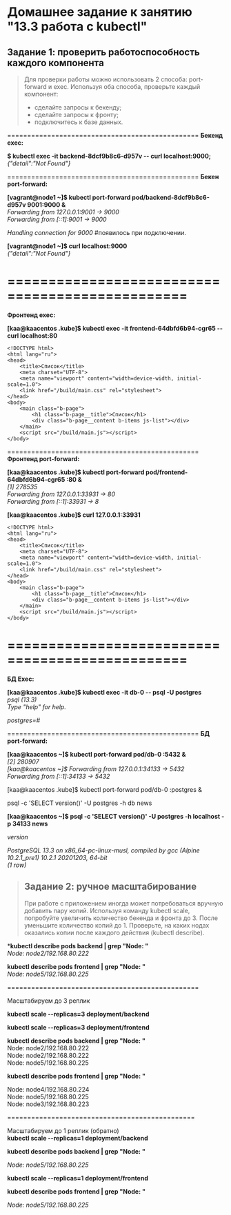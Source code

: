 # Домашнее задание к занятию "13.3 работа с kubectl"
## Задание 1: проверить работоспособность каждого компонента
> Для проверки работы можно использовать 2 способа: port-forward и exec. Используя оба способа, проверьте каждый компонент:
> * сделайте запросы к бекенду;
> * сделайте запросы к фронту;
> * подключитесь к базе данных.
>


================================================
**Бекенд exec:**   

**$ kubectl exec -it  backend-8dcf9b8c6-d957v -- curl localhost:9000;**   
*{"detail":"Not Found"}*      

================================================
**Бекен port-forward:**      

**[vagrant@node1 ~]$ kubectl port-forward pod/backend-8dcf9b8c6-d957v 9001:9000 &**    
*Forwarding from 127.0.0.1:9001 -> 9000*   
*Forwarding from [::1]:9001 -> 9000*   

*Handling connection for 9000*   #появилось при подключении.   


**[vagrant@node1 ~]$ curl localhost:9000**   
*{"detail":"Not Found"}*   



================================================
================================================
**Фронтенд exec:**   

**[kaa@kaacentos .kube]$ kubectl exec -it frontend-64dbfd6b94-cgr65 -- curl localhost:80**   

```   
<!DOCTYPE html>
<html lang="ru">
<head>
    <title>Список</title>
    <meta charset="UTF-8">
    <meta name="viewport" content="width=device-width, initial-scale=1.0">
    <link href="/build/main.css" rel="stylesheet">
</head>
<body>
    <main class="b-page">
        <h1 class="b-page__title">Список</h1>
        <div class="b-page__content b-items js-list"></div>
    </main>
    <script src="/build/main.js"></script>
</body>
```
================================================
**Фронтенд port-forward:**   

**[kaa@kaacentos .kube]$ kubectl port-forward pod/frontend-64dbfd6b94-cgr65 :80 &**   
*[1] 278535*   
*Forwarding from 127.0.0.1:33931 -> 80*   
*Forwarding from [::1]:33931 -> 8*   



**[kaa@kaacentos .kube]$ curl 127.0.0.1:33931**   

```
<!DOCTYPE html>
<html lang="ru">
<head>
    <title>Список</title>
    <meta charset="UTF-8">
    <meta name="viewport" content="width=device-width, initial-scale=1.0">
    <link href="/build/main.css" rel="stylesheet">
</head>
<body>
    <main class="b-page">
        <h1 class="b-page__title">Список</h1>
        <div class="b-page__content b-items js-list"></div>
    </main>
    <script src="/build/main.js"></script>
</body>

```



================================================
================================================
**БД Exec:**   

**[kaa@kaacentos .kube]$ kubectl exec -it db-0 -- psql -U postgres**   
*psql (13.3)*   
*Type "help" for help.*   

*postgres=#*   

================================================
**БД port-forward:**   

**[kaa@kaacentos ~]$ kubectl port-forward pod/db-0 :5432 &**      
*[2] 280907*   
*[kaa@kaacentos ~]$ Forwarding from 127.0.0.1:34133 -> 5432*   
*Forwarding from [::1]:34133 -> 5432*   



[kaa@kaacentos .kube]$ kubectl port-forward pod/db-0 :postgres &   

psql -c 'SELECT version()' -U postgres -h db news   



**[kaa@kaacentos ~]$ psql -c 'SELECT version()' -U postgres -h localhost -p 34133 news**   

*version*   

 *PostgreSQL 13.3 on x86_64-pc-linux-musl, compiled by gcc (Alpine 10.2.1_pre1) 10.2.1 20201203, 64-bit*   
*(1 row)*   





> ## Задание 2: ручное масштабирование
> При работе с приложением иногда может потребоваться вручную добавить пару копий. Используя команду kubectl scale, попробуйте увеличить количество бекенда и фронта до 3. После уменьшите количество копий до 1. Проверьте, на каких нодах оказались копии после каждого действия (kubectl describe).



***kubectl describe pods backend | grep "Node:  "**   
*Node:         node2/192.168.80.222*   

**kubectl describe pods frontend | grep "Node:  "**   
*Node:         node5/192.168.80.225*   

================================================

Масштабируем до 3 реплик   

**kubectl scale --replicas=3 deployment/backend**   

**kubectl scale --replicas=3 deployment/frontend**   

**kubectl describe pods backend | grep "Node: "**   
Node:         node2/192.168.80.222   
Node:         node2/192.168.80.222   
Node:         node5/192.168.80.225   



**kubectl describe pods frontend | grep "Node:  "**   

Node:         node4/192.168.80.224   
Node:         node5/192.168.80.225   
Node:         node3/192.168.80.223   


===============================================

Масштабируем до 1 реплик (обратно)  
**kubectl scale --replicas=1 deployment/backend**   

**kubectl describe pods backend | grep "Node: "**   

*Node:         node5/192.168.80.225*   



**kubectl scale --replicas=1 deployment/frontend**   

**kubectl describe pods frontend | grep "Node:  "**   

*Node:         node5/192.168.80.225*      




